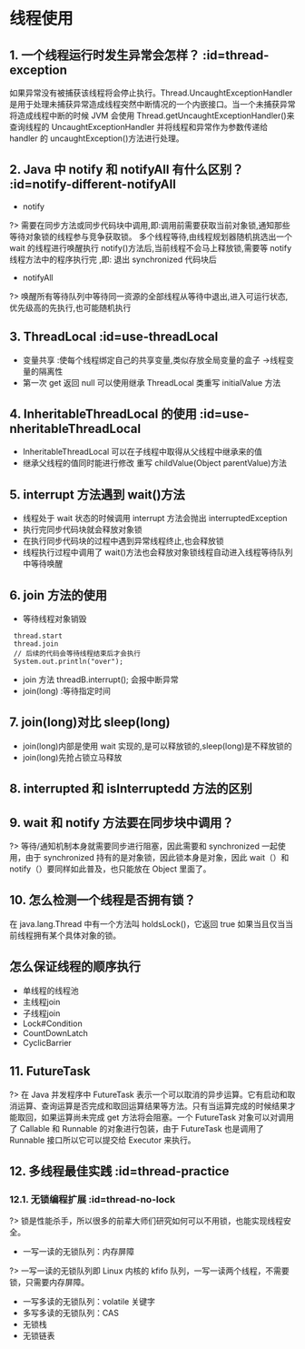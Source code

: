 # 线程使用

## 1. 一个线程运行时发生异常会怎样？ :id=thread-exception

如果异常没有被捕获该线程将会停止执行。Thread.UncaughtExceptionHandler 是用于处理未捕获异常造成线程突然中断情况的一个内嵌接口。当一个未捕获异常将造成线程中断的时候 JVM 会使用 Thread.getUncaughtExceptionHandler()来查询线程的 UncaughtExceptionHandler 并将线程和异常作为参数传递给 handler 的 uncaughtException()方法进行处理。

## 2. Java 中 notify 和 notifyAll 有什么区别？ :id=notify-different-notifyAll

- notify

?> 需要在同步方法或同步代码块中调用,即:调用前需要获取当前对象锁,通知那些等待对象锁的线程参与竞争获取锁。
多个线程等待,由线程规划器随机挑选出一个 wait 的线程进行唤醒执行 notify()方法后,当前线程不会马上释放锁,需要等 notify 线程方法中的程序执行完 ,即: 退出 synchronized 代码块后

- notifyAll

?> 唤醒所有等待队列中等待同一资源的全部线程从等待中退出,进入可运行状态,优先级高的先执行,也可能随机执行

## 3. ThreadLocal :id=use-threadLocal

- 变量共享 :使每个线程绑定自己的共享变量,类似存放全局变量的盒子 ->线程变量的隔离性
- 第一次 get 返回 null 可以使用继承 ThreadLocal 类重写 initialValue 方法

## 4. InheritableThreadLocal 的使用 :id=use-nheritableThreadLocal

- InheritableThreadLocal 可以在子线程中取得从父线程中继承来的值
- 继承父线程的值同时能进行修改 重写 childValue(Object parentValue)方法

## 5. interrupt 方法遇到 wait()方法

- 线程处于 wait 状态的时候调用 interrupt 方法会抛出 interruptedException
- 执行完同步代码块就会释放对象锁
- 在执行同步代码块的过程中遇到异常线程终止,也会释放锁
- 线程执行过程中调用了 wait()方法也会释放对象锁线程自动进入线程等待队列中等待唤醒

## 6. join 方法的使用

- 等待线程对象销毁

```
 thread.start
 thread.join
 // 后续的代码会等待线程结束后才会执行
 System.out.println("over");
```

- join 方法 threadB.interrupt(); 会报中断异常
- join(long) :等待指定时间

## 7. join(long)对比 sleep(long)

- join(long)内部是使用 wait 实现的,是可以释放锁的,sleep(long)是不释放锁的
- join(long)先抢占锁立马释放

## 8. interrupted 和 isInterruptedd 方法的区别

## 9. wait 和 notify 方法要在同步块中调用？

?> 等待/通知机制本身就需要同步进行阻塞，因此需要和 synchronized 一起使用，由于 synchronized 持有的是对象锁，因此锁本身是对象，因此 wait（）和 notify（）要同样如此普及，也只能放在 Object 里面了。

## 10. 怎么检测一个线程是否拥有锁？

在 java.lang.Thread 中有一个方法叫 holdsLock()，它返回 true 如果当且仅当当前线程拥有某个具体对象的锁。

## 怎么保证线程的顺序执行

- 单线程的线程池
- 主线程join
- 子线程join
- Lock#Condition
- CountDownLatch
- CyclicBarrier

## 11. FutureTask

?> 在 Java 并发程序中 FutureTask 表示一个可以取消的异步运算。它有启动和取消运算、查询运算是否完成和取回运算结果等方法。只有当运算完成的时候结果才能取回，如果运算尚未完成 get 方法将会阻塞。一个 FutureTask 对象可以对调用了 Callable 和 Runnable 的对象进行包装，由于 FutureTask 也是调用了 Runnable 接口所以它可以提交给 Executor 来执行。

## 12. 多线程最佳实践 :id=thread-practice

### 12.1. 无锁编程扩展 :id=thread-no-lock

?> 锁是性能杀手，所以很多的前辈大师们研究如何可以不用锁，也能实现线程安全。

- 一写一读的无锁队列：内存屏障

?> 一写一读的无锁队列即 Linux 内核的 kfifo 队列，一写一读两个线程，不需要锁，只需要内存屏障。

- 一写多读的无锁队列：volatile 关键字
- 多写多读的无锁队列：CAS
- 无锁栈
- 无锁链表
